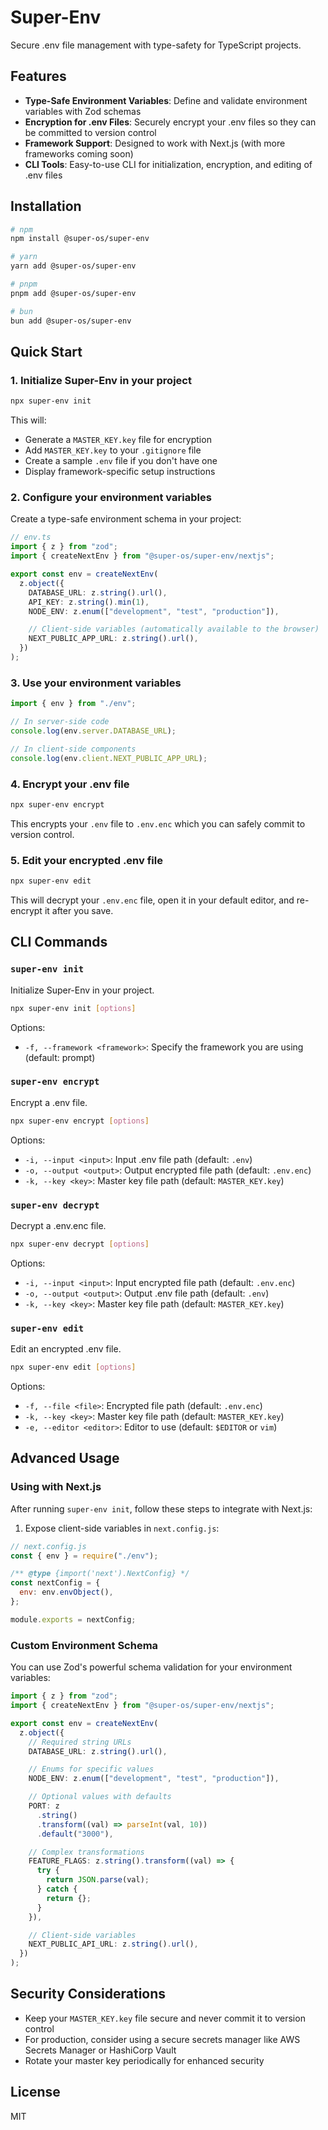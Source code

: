 # Super-Env

Secure .env file management with type-safety for TypeScript projects.

## Features

- **Type-Safe Environment Variables**: Define and validate environment variables with Zod schemas
- **Encryption for .env Files**: Securely encrypt your .env files so they can be committed to version control
- **Framework Support**: Designed to work with Next.js (with more frameworks coming soon)
- **CLI Tools**: Easy-to-use CLI for initialization, encryption, and editing of .env files

## Installation

```bash
# npm
npm install @super-os/super-env

# yarn
yarn add @super-os/super-env

# pnpm
pnpm add @super-os/super-env

# bun
bun add @super-os/super-env
```

## Quick Start

### 1. Initialize Super-Env in your project

```bash
npx super-env init
```

This will:

- Generate a `MASTER_KEY.key` file for encryption
- Add `MASTER_KEY.key` to your `.gitignore` file
- Create a sample `.env` file if you don't have one
- Display framework-specific setup instructions

### 2. Configure your environment variables

Create a type-safe environment schema in your project:

```typescript
// env.ts
import { z } from "zod";
import { createNextEnv } from "@super-os/super-env/nextjs";

export const env = createNextEnv(
  z.object({
    DATABASE_URL: z.string().url(),
    API_KEY: z.string().min(1),
    NODE_ENV: z.enum(["development", "test", "production"]),

    // Client-side variables (automatically available to the browser)
    NEXT_PUBLIC_APP_URL: z.string().url(),
  })
);
```

### 3. Use your environment variables

```typescript
import { env } from "./env";

// In server-side code
console.log(env.server.DATABASE_URL);

// In client-side components
console.log(env.client.NEXT_PUBLIC_APP_URL);
```

### 4. Encrypt your .env file

```bash
npx super-env encrypt
```

This encrypts your `.env` file to `.env.enc` which you can safely commit to version control.

### 5. Edit your encrypted .env file

```bash
npx super-env edit
```

This will decrypt your `.env.enc` file, open it in your default editor, and re-encrypt it after you save.

## CLI Commands

### `super-env init`

Initialize Super-Env in your project.

```bash
npx super-env init [options]
```

Options:

- `-f, --framework <framework>`: Specify the framework you are using (default: prompt)

### `super-env encrypt`

Encrypt a .env file.

```bash
npx super-env encrypt [options]
```

Options:

- `-i, --input <input>`: Input .env file path (default: `.env`)
- `-o, --output <output>`: Output encrypted file path (default: `.env.enc`)
- `-k, --key <key>`: Master key file path (default: `MASTER_KEY.key`)

### `super-env decrypt`

Decrypt a .env.enc file.

```bash
npx super-env decrypt [options]
```

Options:

- `-i, --input <input>`: Input encrypted file path (default: `.env.enc`)
- `-o, --output <output>`: Output .env file path (default: `.env`)
- `-k, --key <key>`: Master key file path (default: `MASTER_KEY.key`)

### `super-env edit`

Edit an encrypted .env file.

```bash
npx super-env edit [options]
```

Options:

- `-f, --file <file>`: Encrypted file path (default: `.env.enc`)
- `-k, --key <key>`: Master key file path (default: `MASTER_KEY.key`)
- `-e, --editor <editor>`: Editor to use (default: `$EDITOR` or `vim`)

## Advanced Usage

### Using with Next.js

After running `super-env init`, follow these steps to integrate with Next.js:

1. Expose client-side variables in `next.config.js`:

```javascript
// next.config.js
const { env } = require("./env");

/** @type {import('next').NextConfig} */
const nextConfig = {
  env: env.envObject(),
};

module.exports = nextConfig;
```

### Custom Environment Schema

You can use Zod's powerful schema validation for your environment variables:

```typescript
import { z } from "zod";
import { createNextEnv } from "@super-os/super-env/nextjs";

export const env = createNextEnv(
  z.object({
    // Required string URLs
    DATABASE_URL: z.string().url(),

    // Enums for specific values
    NODE_ENV: z.enum(["development", "test", "production"]),

    // Optional values with defaults
    PORT: z
      .string()
      .transform((val) => parseInt(val, 10))
      .default("3000"),

    // Complex transformations
    FEATURE_FLAGS: z.string().transform((val) => {
      try {
        return JSON.parse(val);
      } catch {
        return {};
      }
    }),

    // Client-side variables
    NEXT_PUBLIC_API_URL: z.string().url(),
  })
);
```

## Security Considerations

- Keep your `MASTER_KEY.key` file secure and never commit it to version control
- For production, consider using a secure secrets manager like AWS Secrets Manager or HashiCorp Vault
- Rotate your master key periodically for enhanced security

## License

MIT
